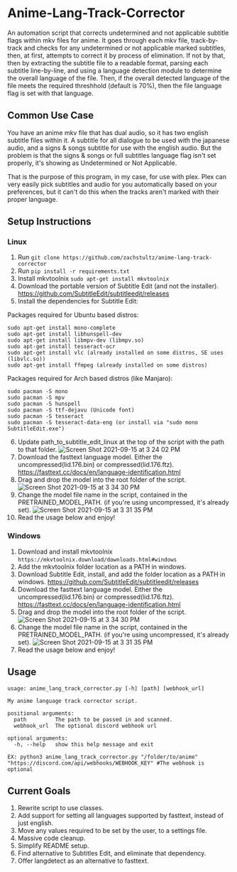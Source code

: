 # Anime-Lang-Track-Corrector
An automation script that corrects undetermined and not applicable subtitle flags within mkv files for anime. 
It goes through each mkv file, track-by-track and checks for any undetermined or not applicable marked subtitles, then, at first, attempts to correct it by process of elimination. If not by that, then by extracting the subtitle file to a readable format, parsing each subtitle line-by-line, and using a language detection module to determine the overall language of the file. Then, if the overall detected language of the file meets the required threshhold (default is 70%), then the file language flag is set with that language.

## Common Use Case
You have an anime mkv file that has dual audio, so it has two english subtitle files within it. A subtitle for all dialogue to be used with the japanese audio, and a signs & songs subtitle for use with the english audio. But the problem is that the signs & songs or full subtitles language flag isn't set properly, it's showing as Undetermined or Not Applicable.

That is the purpose of this program, in my case, for use with plex. Plex can very easily pick subtitles and audio for you automatically based on your preferences, but it can't do this when the tracks aren't marked with their proper language.

## Setup Instructions
### Linux
1. Run ``` git clone https://github.com/zachstultz/anime-lang-track-corrector ```
2. Run ```pip install -r requirements.txt```
3. Install mkvtoolnix ```sudo apt-get install mkvtoolnix```
4. Download the portable version of Subtitle Edit (and not the installer). https://github.com/SubtitleEdit/subtitleedit/releases
5. Install the dependencies for Subtitle Edit:

  Packages required for Ubuntu based distros:
  ```
  sudo apt-get install mono-complete
  sudo apt-get install libhunspell-dev
  sudo apt-get install libmpv-dev (libmpv.so)
  sudo apt-get install tesseract-ocr
  sudo apt-get install vlc (already installed on some distros, SE uses (libvlc.so))
  sudo apt-get install ffmpeg (already installed on some distros)
  ```
  Packages required for Arch based distros (like Manjaro):
  ```
  sudo pacman -S mono
  sudo pacman -S mpv
  sudo pacman -S hunspell
  sudo pacman -S ttf-dejavu (Unicode font)
  sudo pacman -S tesseract
  sudo pacman -S tesseract-data-eng (or install via "sudo mono SubtitleEdit.exe")
  ```
6. Update path_to_subtitle_edit_linux at the top of the script with the path to that folder.
![Screen Shot 2021-09-15 at 3 24 02 PM](https://user-images.githubusercontent.com/8385256/133504275-382ebb15-e0de-4e15-8692-af1dc8acf748.png)
6. Download the fasttext language model. Either the uncompressed(lid.176.bin) or compressed(lid.176.ftz). https://fasttext.cc/docs/en/language-identification.html
8. Drag and drop the model into the root folder of the script.
![Screen Shot 2021-09-15 at 3 34 30 PM](https://user-images.githubusercontent.com/8385256/133505641-9b37a2ce-2679-452a-812b-5e3a72a86865.png)
9. Change the model file name in the script, contained in the PRETRAINED_MODEL_PATH. (if you're using uncompressed, it's already set).
![Screen Shot 2021-09-15 at 3 31 35 PM](https://user-images.githubusercontent.com/8385256/133505669-78bf2ec8-297c-4dc3-b79a-ba6c11501e09.png)
9. Read the usage below and enjoy!
### Windows
1. Download and install mkvtoolnix ```https://mkvtoolnix.download/downloads.html#windows```
2. Add the mkvtoolnix folder location as a PATH in windows.
3. Download Subtitle Edit, install, and add the folder location as a PATH in windows. https://github.com/SubtitleEdit/subtitleedit/releases
4. Download the fasttext language model. Either the uncompressed(lid.176.bin) or compressed(lid.176.ftz). https://fasttext.cc/docs/en/language-identification.html
5. Drag and drop the model into the root folder of the script.
![Screen Shot 2021-09-15 at 3 34 30 PM](https://user-images.githubusercontent.com/8385256/133505641-9b37a2ce-2679-452a-812b-5e3a72a86865.png)
6. Change the model file name in the script, contained in the PRETRAINED_MODEL_PATH. (if you're using uncompressed, it's already set).
![Screen Shot 2021-09-15 at 3 31 35 PM](https://user-images.githubusercontent.com/8385256/133505669-78bf2ec8-297c-4dc3-b79a-ba6c11501e09.png)
7. Read the usage below and enjoy!

## Usage
```
usage: anime_lang_track_corrector.py [-h] [path] [webhook_url]

My anime language track corrector script.

positional arguments:
  path         The path to be passed in and scanned.
  webhook_url  The optional discord webhook url

optional arguments:
  -h, --help   show this help message and exit
```
```
EX: python3 anime_lang_track_corrector.py "/folder/to/anime" "https://discord.com/api/webhooks/WEBHOOK_KEY" #The webhook is optional
```

## Current Goals
1. Rewrite script to use classes.
2. Add support for setting all languages supported by fasttext, instead of just english.
3. Move any values required to be set by the user, to a settings file.
4. Massive code cleanup.
5. Simplify README setup.
6. Find alternative to Subtitles Edit, and eliminate that dependency.
7. Offer langdetect as an alternative to fasttext.

